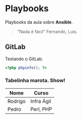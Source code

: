 # Playbooks

Playbooks da aula sobre **Ansible**.

> "Nada é fácil" Fernando, Luis.

## GitLab

Testando o GitLab.

```php
<?php phpinfo(); ?>
```

### Tabelinha marota. Show!

| Nome    | Curso      |
|---------|------------|
| Rodrigo | Infra Ágil |
| Pedro   | Perl, PHP  |
